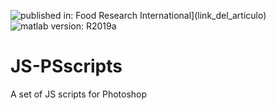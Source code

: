 ![published in: Food Research International](https://img.shields.io/badge/Published%20in-Food%20Research%20International-green)](link_del_articulo)
![matlab version: R2019a](https://img.shields.io/badge/Matlab-R2019a-red)
# JS-PSscripts
A set of JS scripts for Photoshop
